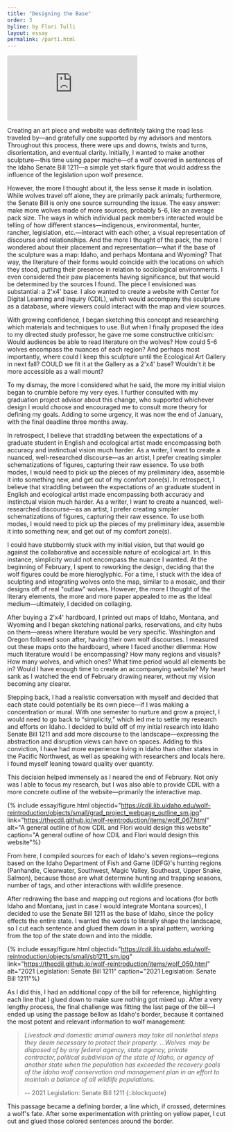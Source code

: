 ```yaml
---
title: "Designing the Base"
order: 3
byline: by Flori Tulli
layout: essay
permalink: /part1.html
---
```


<div class="iframe-wrapper">
     <iframe src="https://www.youtube.com/embed/Flzn3uMWs2w" frameborder="0" allowfullscreen></iframe>
</div>

Creating an art piece and website was definitely taking the road less traveled by—and gratefully one supported by my advisors and mentors. Throughout this process, there were ups and downs, twists and turns, disorientation, and eventual clarity. Initially, I wanted to make another sculpture—this time using paper mache—of a wolf covered in sentences of the Idaho Senate Bill 1211—a simple yet stark figure that would address the influence of the legislation upon wolf presence.  

However, the more I thought about it, the less sense it made in isolation. While wolves travel off alone, they are primarily pack animals; furthermore, the Senate Bill is only one source surrounding the issue. The easy answer: make more wolves made of more sources, probably 5-6, like an average pack size. The ways in which individual pack members interacted would be telling of how different stances—indigenous, environmental, hunter, rancher, legislation, etc.—interact with each other, a visual representation of discourse and relationships. And the more I thought of the pack, the more I wondered about their placement and representation—what if the base of the sculpture was a map: Idaho, and perhaps Montana and Wyoming? That way, the literature of their forms would coincide with the locations on which they stood, putting their presence in relation to sociological environments. I even considered their paw placements having significance, but that would be determined by the sources I found. The piece I envisioned was substantial: a 2'x4' base. I also wanted to create a website with Center for Digital Learning and Inquiry (CDIL), which would accompany the sculpture as a database, where viewers could interact with the map and view sources.

With growing confidence, I began sketching this concept and researching which materials and techniques to use. But when I finally proposed the idea to my directed study professor, he gave me some constructive criticism: Would audiences be able to read literature on the wolves? How could 5-6 wolves encompass the nuances of each region? And perhaps most importantly, where could I keep this sculpture until the Ecological Art Gallery in next fall? COULD we fit it at the Gallery as a 2'x4' base? Wouldn't it be more accessible as a wall mount? 

To my dismay, the more I considered what he said, the more my initial vision began to crumble before my very eyes. I further consulted with my graduation project advisor about this change, who supported whichever design I would choose and encouraged me to consult more theory for defining my goals. Adding to some urgency, it was now the end of January, with the final deadline three months away.  

In retrospect, I believe that straddling between the expectations of a graduate student in English and ecological artist made encompassing both accuracy and instinctual vision much harder. As a writer, I want to create a nuanced, well-researched discourse—as an artist, I prefer creating simpler schematizations of figures, capturing their raw essence. To use both modes, I would need to pick up the pieces of my preliminary idea, assemble it into something new, and get out of my comfort zone(s).  In retrospect, I believe that straddling between the expectations of an graduate student in English and ecological artist made encompassing both accuracy and instinctual vision much harder. As a writer, I want to create a nuanced, well-researched discourse—as an artist, I prefer creating simpler schematizations of figures, capturing their raw essence. To use both modes, I would need to pick up the pieces of my preliminary idea, assemble it into something new, and get out of my comfort zone(s).  

I could have stubbornly stuck with my initial vision, but that would go against the collaborative and accessible nature of ecological art. In this instance, simplicity would not encompass the nuance I wanted. At the beginning of February, I spent to reworking the design, deciding that the wolf figures could be more hieroglyphic. For a time, I stuck with the idea of sculpting and integrating wolves onto the map, similar to a mosaic, and their designs off of real "outlaw" wolves. However, the more I thought of the literary elements, the more and more paper appealed to me as the ideal medium—ultimately, I decided on collaging.  

After buying a 2'x4' hardboard, I printed out maps of Idaho, Montana, and Wyoming and I began sketching national parks, reservations, and city hubs on them—areas where literature would be very specific. Washington and Oregon followed soon after, having their own wolf discourses. I measured out these maps onto the hardboard, where I faced another dilemma: How much literature would I be encompassing? How many regions and visuals? How many wolves, and which ones? What time period would all elements be in? Would I have enough time to create an accompanying website? My heart sank as I watched the end of February drawing nearer, without my vision becoming any clearer.   

Stepping back, I had a realistic conversation with myself and decided that each state could potentially be its own piece—if I was making a concentration or mural. With one semester to nurture and grow a project, I would need to go back to “simplicity,” which led me to settle my research and efforts on Idaho. I decided to build off of my initial research into Idaho Senate Bill 1211 and add more discourse to the landscape—expressing the abstraction and disruption views can have on spaces. Adding to this conviction, I have had more experience living in Idaho than other states in the Pacific Northwest, as well as speaking with researchers and locals here. I found myself leaning toward quality over quantity.  

This decision helped immensely as I neared the end of February. Not only was I able to focus my research, but I was also able to provide CDIL with a more concrete outline of the website—primarily the interactive map. 

{% include essay/figure.html objectid="https://cdil.lib.uidaho.edu/wolf-reintroduction/objects/small/grad_project_webpage_outline_sm.jpg" link="https://thecdil.github.io/wolf-reintroduction/items/wolf_067.html" alt="A general outline of how CDIL and Flori would design this website" caption="A general outline of how CDIL and Flori would design this website"%}

From here, I compiled sources for each of Idaho's seven regions—regions based on the Idaho Department of Fish and Game (IDFG)'s hunting regions (Panhandle, Clearwater, Southwest, Magic Valley, Southeast, Upper Snake, Salmon), because those are what determine hunting and trapping seasons, number of tags, and other interactions with wildlife presence.  

After redrawing the base and mapping out regions and locations (for both Idaho and Montana, just in case I would integrate Montana sources), I decided to use the Senate Bill 1211 as the base of Idaho, since the policy effects the entire state. I wanted the words to literally shape the landscape, so I cut each sentence and glued them down in a spiral pattern, working from the top of the state down and into the middle. 


{% include essay/figure.html objectid="https://cdil.lib.uidaho.edu/wolf-reintroduction/objects/small/sb1211_sm.jpg" link="https://thecdil.github.io/wolf-reintroduction/items/wolf_050.html" alt="2021 Legislation: Senate Bill 1211" caption="2021 Legislation: Senate Bill 1211"%}

As I did this, I had an additional copy of the bill for reference, highlighting each line that I glued down to make sure nothing got mixed up. After a very lengthy process, the final challenge was fitting the last page of the bill—I ended up using the passage bellow as Idaho's border, because it contained the most potent and relevant information to wolf management: 

> *Livestock and domestic animal owners may take all nonlethal steps they deem necessary to protect their property. …Wolves  may be disposed of by any federal agency, state agency, private contractor, political subdivision of the state of Idaho, or agency of another state when the population has exceeded the recovery goals of the Idaho wolf conservation and management plan in an effort to maintain a balance of all wildlife populations.*
> 
> -- 2021 Legislation: Senate Bill 1211
{:.blockquote}

This passage became a defining border, a line which, if crossed, determines a wolf's fate. After some experimentation with printing on yellow paper, I cut out and glued those colored sentences around the border. 